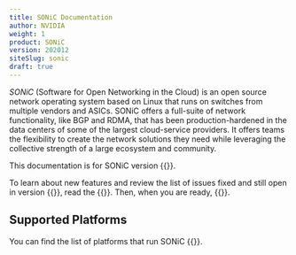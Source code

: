 ```yaml
---
title: SONiC Documentation
author: NVIDIA
weight: 1
product: SONiC
version: 202012
siteSlug: sonic
draft: true
---
```

<!--This content has been marked as a draft to prevent publication of SONiC documentation - if this isn't revisited by Q3 2022, I think we can just purge the entire content directory-->
_SONiC_ (Software for Open Networking in the Cloud) is an open source network operating system based on Linux that runs on switches from multiple vendors and ASICs. SONiC offers a full-suite of network functionality, like BGP and RDMA, that has been production-hardened in the data centers of some of the largest cloud-service providers. It offers teams the flexibility to create the network solutions they need while leveraging the collective strength of a large ecosystem and community.

This documentation is for SONiC version {{<version>}}.

To learn about new features and review the list of issues fixed and still open in version {{<version>}}, read the {{<link url="Release-Notes" text="release notes">}}. Then, when you are ready, {{<link url="Getting-Started" text="get started">}}.

## Supported Platforms

You can find the list of platforms that run SONiC {{<exlink url="https://github.com/Azure/SONiC/wiki/Supported-Devices-and-Platforms" text="here">}}.
